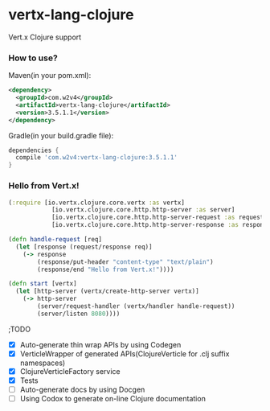 # vertx-lang-clojure
Vert.x Clojure support

### How to use?

Maven(in your pom.xml):
```xml
<dependency>
  <groupId>com.w2v4</groupId>
  <artifactId>vertx-lang-clojure</artifactId>
  <version>3.5.1.1</version>
</dependency>
```

Gradle(in your build.gradle file):
```groovy
dependencies {
  compile 'com.w2v4:vertx-lang-clojure:3.5.1.1'
}
```

### Hello from Vert.x!

```clojure
(:require [io.vertx.clojure.core.vertx :as vertx]
            [io.vertx.clojure.core.http.http-server :as server]
            [io.vertx.clojure.core.http.http-server-request :as request]
            [io.vertx.clojure.core.http.http-server-response :as response])

(defn handle-request [req]
  (let [response (request/response req)]
    (-> response
        (response/put-header "content-type" "text/plain")
        (response/end "Hello from Vert.x!"))))

(defn start [vertx]
  (let [http-server (vertx/create-http-server vertx)]
    (-> http-server
        (server/request-handler (vertx/handler handle-request))
        (server/listen 8080))))
```

;TODO

- [x] Auto-generate thin wrap APIs by using Codegen
- [x] VerticleWrapper of generated APIs(ClojureVerticle for .clj suffix namespaces)
- [x] ClojureVerticleFactory service
- [x] Tests
- [ ] Auto-generate docs by using Docgen
- [ ] Using Codox to generate on-line Clojure documentation